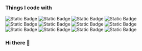 ### Things I code with
![Static Badge](https://img.shields.io/badge/TypeScript-blue?style=flat-square&logo=typescript&logoColor=white) ![Static Badge](https://img.shields.io/badge/React-087ea4?style=flat-square&logo=react&logoColor=white) ![Static Badge](https://img.shields.io/badge/GraphQL-f6009c?style=flat-square&logo=graphql&logoColor=white) ![Static Badge](https://img.shields.io/badge/Git-413932?style=flat-square&logo=git&logoColor=FB4F28) ![Static Badge](https://img.shields.io/badge/NPM-CC0001?style=flat-square&logo=git&logoColor=white) ![Static Badge](https://img.shields.io/badge/Node.js-339933?style=flat-square&logo=nodedotjs&logoColor=white) ![Static Badge](https://img.shields.io/badge/Sass-CC6699?style=flat-square&logo=sass&logoColor=white) ![Static Badge](https://img.shields.io/badge/HTML5-E34F26?style=flat-square&logo=html5&logoColor=white) ![Static Badge](https://img.shields.io/badge/AWS-232F3E?style=flat-square&logo=amazonaws&logoColor=white) ![Static Badge](https://img.shields.io/badge/AWS%20Amplify-FF9900?style=flat-square&logo=awsamplify&logoColor=white) ![Static Badge](https://img.shields.io/badge/Electron-47848F?style=flat-square&logo=electron&logoColor=white) ![Static Badge](https://img.shields.io/badge/Visual%20Studio%20Code-007ACC?style=flat-square&logo=visualstudiocode&logoColor=white)


### Hi there 👋

<!--
**madalejo/madalejo** is a ✨ _special_ ✨ repository because its `README.md` (this file) appears on your GitHub profile.

Here are some ideas to get you started:

- 🔭 I’m currently working on ...
- 🌱 I’m currently learning ...
- 👯 I’m looking to collaborate on ...
- 🤔 I’m looking for help with ...
- 💬 Ask me about ...
- 📫 How to reach me: ...
- 😄 Pronouns: ...
- ⚡ Fun fact: ...
-->
